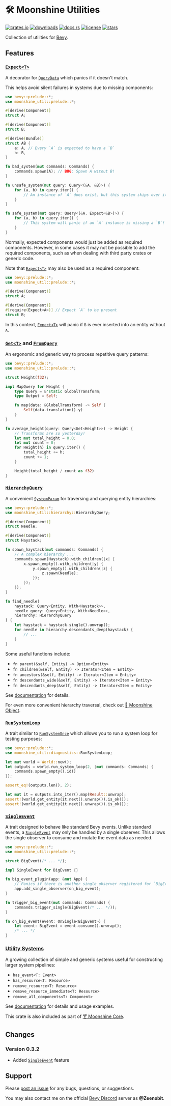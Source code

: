 # 🛠️ Moonshine Utilities

[![crates.io](https://img.shields.io/crates/v/moonshine-util)](https://crates.io/crates/moonshine-util)
[![downloads](https://img.shields.io/crates/dr/moonshine-util?label=downloads)](https://crates.io/crates/moonshine-util)
[![docs.rs](https://docs.rs/moonshine-util/badge.svg)](https://docs.rs/moonshine-util)
[![license](https://img.shields.io/crates/l/moonshine-util)](https://github.com/Zeenobit/moonshine_util/blob/main/LICENSE)
[![stars](https://img.shields.io/github/stars/Zeenobit/moonshine_util)](https://github.com/Zeenobit/moonshine_util)

Collection of utilities for [Bevy](https://github.com/bevyengine/bevy).

## Features

### [`Expect<T>`]

A decorator for [`QueryData`](https://docs.rs/bevy/latest/bevy/ecs/query/trait.QueryData.html) which panics if it doesn't match.

This helps avoid silent failures in systems due to missing components:

```rust
use bevy::prelude::*;
use moonshine_util::prelude::*;

#[derive(Component)]
struct A;

#[derive(Component)]
struct B;

#[derive(Bundle)]
struct AB {
    a: A, // Every `A` is expected to have a `B`
    b: B,
}

fn bad_system(mut commands: Commands) {
    commands.spawn(A); // BUG: Spawn A witout B!
}

fn unsafe_system(mut query: Query<(&A, &B)>) {
    for (a, b) in query.iter() {
        // An instance of `A` does exist, but this system skips over it silently!
    }
}

fn safe_system(mut query: Query<(&A, Expect<&B>)>) {
    for (a, b) in query.iter() {
        // This system will panic if an `A` instance is missing a `B`!
    }
}
```

Normally, expected components would just be added as required components. However, in some cases it may not be possible
to add the required components, such as when dealing with third party crates or generic code.

Note that [`Expect<T>`] may also be used as a required component:

```rust
use bevy::prelude::*;
use moonshine_util::prelude::*;

#[derive(Component)]
struct A;

#[derive(Component)]
#[require(Expect<A>)] // Expect `A` to be present
struct B;
```

In this context, [`Expect<T>`] will panic if `B` is ever inserted into an entity without `A`.

### [`Get<T>`] and [`FromQuery`]

An ergonomic and generic way to process repetitive query patterns:

```rust
use bevy::prelude::*;
use moonshine_util::prelude::*;

struct Height(f32);

impl MapQuery for Height {
    type Query = &'static GlobalTransform;
    type Output = Self;

    fn map(data: &GlobalTransform) -> Self {
        Self(data.translation().y)
    }
}

fn average_height(query: Query<Get<Height>>) -> Height {
    // Transforms are so yesterday!
    let mut total_height = 0.0;
    let mut count = 0;
    for Height(h) in query.iter() {
        total_height += h;
        count += 1;
    }

    Height(total_height / count as f32)
}
```

### [`HierarchyQuery`]

A convenient [`SystemParam`](https://docs.rs/bevy/latest/bevy/ecs/system/trait.SystemParam.html) for traversing and querying entity hierarchies:

```rust
use bevy::prelude::*;
use moonshine_util::hierarchy::HierarchyQuery;

#[derive(Component)]
struct Needle;

#[derive(Component)]
struct Haystack;

fn spawn_haystack(mut commands: Commands) {
    // A complex hierarchy ...
    commands.spawn(Haystack).with_children(|x| {
        x.spawn_empty().with_children(|y| {
            y.spawn_empty().with_children(|z| {
                z.spawn(Needle);
            });
        });
    });
}

fn find_needle(
    haystack: Query<Entity, With<Haystack>>,
    needle_query: Query<Entity, With<Needle>>,
    hierarchy: HierarchyQuery
) {
    let haystack = haystack.single().unwrap();
    for needle in hierarchy.descendants_deep(haystack) {
        // ...
    }
}
```

Some useful functions include:

- `fn parent(&self, Entity) -> Option<Entity>`
- `fn children(&self, Entity) -> Iterator<Item = Entity>`
- `fn ancestors(&self, Entity) -> Iterator<Item = Entity>`
- `fn descendants_wide(&self, Entity) -> Iterator<Item = Entity>`
- `fn descendants_deep(&self, Entity) -> Iterator<Item = Entity>`

See [documentation][`HierarchyQuery`] for details.

For even more convenient hierarchy traversal, check out [🌴 Moonshine Object](https://github.com/Zeenobit/moonshine_object).

### [`RunSystemLoop`]

A trait similar to [`RunSystemOnce`](https://docs.rs/bevy/latest/bevy/ecs/system/trait.RunSystemOnce.html) which allows you to run a system loop for testing purposes:

```rust
use bevy::prelude::*;
use moonshine_util::diagnostics::RunSystemLoop;

let mut world = World::new();
let outputs = world.run_system_loop(2, |mut commands: Commands| {
    commands.spawn_empty().id()
});

assert_eq!(outputs.len(), 2);

let mut it = outputs.into_iter().map(Result::unwrap);
assert!(world.get_entity(it.next().unwrap()).is_ok());
assert!(world.get_entity(it.next().unwrap()).is_ok());
```

### [`SingleEvent`]

A trait designed to behave like standard Bevy events. Unlike standard events, a [`SingleEvent`] may only be handled by a single observer.
This allows the single observer to consume and mutate the event data as needed.

```rust
use bevy::prelude::*;
use moonshine_util::prelude::*;

struct BigEvent(/* ... */);

impl SingleEvent for BigEvent {}

fn big_event_plugin(app: &mut App) {
    // Panics if there is another single observer registered for `BigEvent`:
    app.add_single_observer(on_big_event);
}

fn trigger_big_event(mut commands: Commands) {
    commands.trigger_single(BigEvent(/* ... */));
}

fn on_big_event(event: OnSingle<BigEvent>) {
    let event: BigEvent = event.consume().unwrap();
    /* ... */
}

```

### [Utility Systems](https://docs.rs/moonshine-util/latest/moonshine_util/system/index.html)

A growing collection of simple and generic systems useful for constructing larger system pipelines:

- `has_event<T: Event>`
- `has_resource<T: Resource>`
- `remove_resource<T: Resource>`
- `remove_resource_immediate<T: Resource>`
- `remove_all_components<T: Component>`

See [documentation](https://docs.rs/moonshine-util/latest/moonshine_util/system/index.html) for details and usage examples.

This crate is also included as part of [🍸 Moonshine Core](https://github.com/Zeenobit/moonshine_core).

## Changes

### Version 0.3.2

- Added [`SingleEvent`] feature

## Support

Please [post an issue](https://github.com/Zeenobit/moonshine_util/issues/new) for any bugs, questions, or suggestions.

You may also contact me on the official [Bevy Discord](https://discord.gg/bevy) server as **@Zeenobit**.

[`Expect<T>`]:https://docs.rs/moonshine-util/latest/moonshine_util/expect/struct.Expect.html
[`Get<T>`]:https://docs.rs/moonshine-util/latest/moonshine_util/query/struct.Get.html
[`FromQuery`]:https://docs.rs/moonshine-util/latest/moonshine_util/query/trait.FromQuery.html
[`HierarchyQuery`]:https://docs.rs/moonshine-util/latest/moonshine_util/hierarchy/struct.HierarchyQuery.html
[`RunSystemLoop`]:https://docs.rs/moonshine-util/latest/moonshine_util/diagnostics/trait.RunSystemLoop.html
[`SingleEvent`]:https://docs.rs/moonshine-util/latest/moonshine_util/event/struct.SingleEvent.html